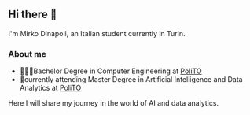 ## Hi there 👋
I'm Mirko Dinapoli, an Italian student currently in Turin.

<!--
<img align="right" width="256" height="170" src="https://assets.vogue.com/photos/633eefaf4f85bd18e8ffbc47/master/w_2560%2Cc_limit/GettyImages-690073036.jpg">
-->

### About me
- 🧑🏻‍🎓Bachelor Degree in Computer Engineering at [PoliTO](https://www.polito.it/)
- 📖currently attending Master Degree in Artificial Intelligence and Data Analytics at [PoliTO](https://www.polito.it/)

Here I will share my journey in the world of AI and data analytics. 
